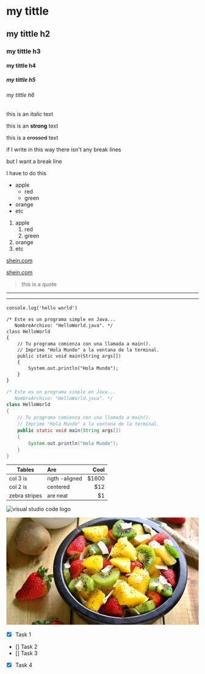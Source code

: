 <!-- HEADINGS -->

# my tittle
## my tittle h2
### my tittle h3 
#### my tittle h4
##### my tittle h5
###### my tittle h6


<!-- italic -->
this is an *italic* text 

<!-- strong -->
this is an **strong** text

<!-- strikethrough -->
this is a ~~crossed~~ text

<!-- without breaklines-->
if I write in this way
there isn't any break lines

<!-- with breaklines-->
but I want a break line

I have to do this

<!--Unorder list -->
* apple 
    * red
    * green
* orange 
* etc 

<!--Order list -->
1. apple
    1. red
    2. green
2. orange
3. etc

<!--links -->
[shein.com](https://es.shein.com/)

[shein.com](https://es.shein.com "Custom tittle")


<!-- quotes-->
> this is a quote

<!-- hr-->
---

___

<!-- paste code-->
`console.log('hello world')`

```
/* Este es un programa simple en Java...
   NombreArchivo: "HelloWorld.java". */
class HelloWorld
{
    // Tu programa comienza con una llamada a main().
    // Imprime "Hola Mundo" a la ventana de la terminal.
    public static void main(String args[])
    {
        System.out.println("Hola Mundo");
    }
}
```
```java
/* Este es un programa simple en Java...
   NombreArchivo: "HelloWorld.java". */
class HelloWorld
{
    // Tu programa comienza con una llamada a main().
    // Imprime "Hola Mundo" a la ventana de la terminal.
    public static void main(String args[])
    {
        System.out.println("Hola Mundo");
    }
}
```

<!-- tables -->
|   Tables      |   Are             |   Cool    |
|---------------|:------------------| ---------:|
| col 3 is      | rigth -aligned    | $1600     |
| col 2 is      | centered          | $12       |
| zebra stripes | are neat          | $1        |


<!--images -->
![visual studio code logo](https://simplementerecetas.com/wp-content/uploads/2020/08/Ensalada-de-frutas.jpg)

![visual studio code logo](frutas.jpg "yummmy")

<!--github-->
* [x] Task 1
* [] Task 2
* [] Task 3
* [x] Task 4





